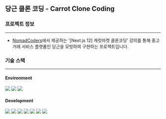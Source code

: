## 당근 클론 코딩 - Carrot Clone Coding

### 프로젝트 정보

---

- [NomadCoders](https://nomadcoders.co)에서 제공하는 '[Next.js 12] 캐럿마켓 클론코딩' 강의를 통해 중고거래 서비스 플랫폼인 당근을 모방하여 구현하는 프로젝트입니다.

### 기술 스택

---

#### Environment

<img src="https://img.shields.io/badge/Visual Studio Code-4B9AE9?style=for-the-badge&logo=visualstudiocode&logoColor=white"> <img src="https://img.shields.io/badge/Git-F05032?style=for-the-badge&logo=git&logoColor=white"> <img src="https://img.shields.io/badge/GitHub-181717?style=for-the-badge&logo=github&logoColor=white">

#### Development

<img src="https://img.shields.io/badge/React-61DAFB?style=for-the-badge&logo=react&logoColor=black"> <img src="https://img.shields.io/badge/TypeScript-3178C6?style=for-the-badge&logo=typescript&logoColor=white"> <img src="https://img.shields.io/badge/React Hook Form-EC5990?style=for-the-badge&logo=react-hook-form&logoColor=white"> <img src="https://img.shields.io/badge/SWR-3578E5?style=for-the-badge&logo=swr&logoColor=white"> <img src="https://img.shields.io/badge/Prisma-2D3748?style=for-the-badge&logo=prisma&logoColor=white"> <img src="https://img.shields.io/badge/Twilio-F22F46?style=for-the-badge&logo=twilio&logoColor=white"> <img src="https://img.shields.io/badge/Tailwind CSS-06B6D4?style=for-the-badge&logo=tailwind-css&logoColor=white">
